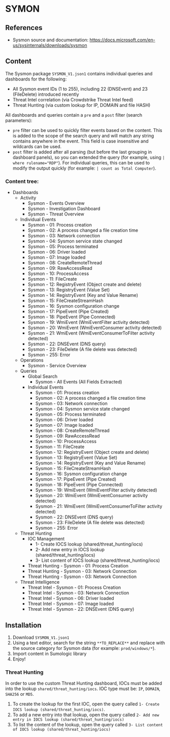 # SYMON

## References
* Sysmon source and documentation: https://docs.microsoft.com/en-us/sysinternals/downloads/sysmon

## Content
The Sysmon package `SYSMON_V1.json1` contains individual queries and dashboards for the following:
* All Sysmon event IDs (1 to 255), including 22 (DNSEvent) and 23 (FileDelete) introduced recently
* Threat Intel correlation (via Crowdstrike Threat Intel feed)
* Threat Hunting (via custom lookup for IP, DOMAIN and file HASH)

All dashboards and queries contain a `pre` and a `post` filter (search parameters):
* `pre` filter can be used to quickly filter events based on the content. This is added to the scope of the search query and will match any string contains anywhere in the event. This field is case insensitive and wildcards can be used.
* `post` filter is added after all parsing (but before the last grouping in dashboard panels), so you can extended the query (for example, using `| where rulename="RDP"`). For individual queries, this can be used to modify the output quickly (for example: `| count as Total Computer`).

### Content tree:
* Dashboards
    * Activity
        * Sysmon - Events Overview
        * Sysmon - Investigation Dashboard
        * Sysmon - Threat Overview
    * Individual Events
        * Sysmon - 01: Process creation
        * Sysmon - 02: A process changed a file creation time
        * Sysmon - 03: Network connection
        * Sysmon - 04: Sysmon service state changed
        * Sysmon - 05: Process terminated
        * Sysmon - 06: Driver loaded
        * Sysmon - 07: Image loaded
        * Sysmon - 08: CreateRemoteThread
        * Sysmon - 09: RawAccessRead
        * Sysmon - 10: ProcessAccess
        * Sysmon - 11: FileCreate
        * Sysmon - 12: RegistryEvent (Object create and delete)
        * Sysmon - 13: RegistryEvent (Value Set)
        * Sysmon - 14: RegistryEvent (Key and Value Rename)
        * Sysmon - 15: FileCreateStreamHash
        * Sysmon - 16: Sysmon configuration change
        * Sysmon - 17: PipeEvent (Pipe Created)
        * Sysmon - 18: PipeEvent (Pipe Connected)
        * Sysmon - 19: WmiEvent (WmiEventFilter activity detected)
        * Sysmon - 20: WmiEvent (WmiEventConsumer activity detected)
        * Sysmon - 21: WmiEvent (WmiEventConsumerToFilter activity detected)
        * Sysmon - 22: DNSEvent (DNS query)
        * Sysmon - 23: FileDelete (A file delete was detected)
        * Sysmon - 255: Error
    * Operations
        * Sysmon - Service Overview
    * Queries
        * Global Search
            * Sysmon - All Events (All Fields Extracted)
        * Individual Events
            * Sysmon - 01: Process creation
            * Sysmon - 02: A process changed a file creation time
            * Sysmon - 03: Network connection
            * Sysmon - 04: Sysmon service state changed
            * Sysmon - 05: Process terminated
            * Sysmon - 06: Driver loaded
            * Sysmon - 07: Image loaded
            * Sysmon - 08: CreateRemoteThread
            * Sysmon - 09: RawAccessRead
            * Sysmon - 10: ProcessAccess
            * Sysmon - 11: FileCreate
            * Sysmon - 12: RegistryEvent (Object create and delete)
            * Sysmon - 13: RegistryEvent (Value Set)
            * Sysmon - 14: RegistryEvent (Key and Value Rename)
            * Sysmon - 15: FileCreateStreamHash
            * Sysmon - 16: Sysmon configuration change
            * Sysmon - 17: PipeEvent (Pipe Created)
            * Sysmon - 18: PipeEvent (Pipe Connected)
            * Sysmon - 19: WmiEvent (WmiEventFilter activity detected)
            * Sysmon - 20: WmiEvent (WmiEventConsumer activity detected)
            * Sysmon - 21: WmiEvent (WmiEventConsumerToFilter activity detected)
            * Sysmon - 22: DNSEvent (DNS query)
            * Sysmon - 23: FileDelete (A file delete was detected)
            * Sysmon - 255: Error
    * Threat Hunting
        * IOC Management
            * 1- Create IOCS lookup (shared/threat_hunting/iocs)
            * 2- Add new entry in IOCS lookup (shared/threat_hunting/iocs)
            * 3- List content of IOCS lookup (shared/threat_hunting/iocs)
        * Threat Hunting - Sysmon - 01: Process Creation
        * Threat Hunting - Sysmon - 03: Network Connection
        * Threat Hunting - Sysmon - 03: Network Connection
    * Threat Intelligence
        * Threat Intel - Sysmon - 01: Process Creation
        * Threat Intel - Sysmon - 03: Network Connection
        * Threat Intel - Sysmon - 06: Driver loaded
        * Threat Intel - Sysmon - 07: Image loaded
        * Threat Intel - Sysmon - 22: DNSEvent (DNS query)

## Installation
1. Download `SYSMON_V1.json1`
2. Using a text editor, search for the string `**TO_REPLACE**` and replace with the source category for Sysmon data (for example: `prod/windows/*`).
3. Import content in Sumologic library
4. Enjoy!

### Threat Hunting
In order to use the custom Threat Hunting dashboard, IOCs must be added into the lookup `shared/threat_hunting/iocs`.
IOC type must be: `IP`, `DOMAIN`, `SHA256` or `MD5`.

1. To create the lookup for the first IOC, open the query called `1- Create IOCS lookup (shared/threat_hunting/iocs)`.
2. To add a new entry into that lookup, open the query called `2- Add new entry in IOCS lookup (shared/threat_hunting/iocs)`
3. To list the content of the lookup, open the query called `3- List content of IOCS lookup (shared/threat_hunting/iocs)`

